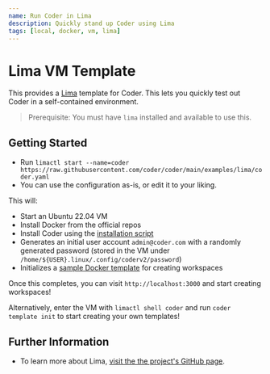 ```yaml
---
name: Run Coder in Lima
description: Quickly stand up Coder using Lima
tags: [local, docker, vm, lima]
---
```


# Lima VM Template

This provides a [Lima](https://github.com/lima-vm/lima) template for Coder.
This lets you quickly test out Coder in a self-contained environment.

> Prerequisite: You must have `lima` installed and available to use this.

## Getting Started

- Run `limactl start --name=coder https://raw.githubusercontent.com/coder/coder/main/examples/lima/coder.yaml`
- You can use the configuration as-is, or edit it to your liking.

This will:
- Start an Ubuntu 22.04 VM
- Install Docker from the official repos
- Install Coder using the [installation script](https://coder.com/docs/coder-oss/latest/install#installsh)
- Generates an initial user account `admin@coder.com` with a randomly generated password (stored in the VM under `/home/${USER}.linux/.config/coderv2/password`)
- Initializes a [sample Docker template](https://github.com/coder/coder/tree/main/examples/templates/docker-code-server) for creating workspaces

Once this completes, you can visit `http://localhost:3000` and start creating workspaces!

Alternatively, enter the VM with `limactl shell coder` and run `coder template init` to start creating your own templates!

## Further Information

- To learn more about Lima, [visit the the project's GitHub page](https://github.com/lima-vm/lima/).

